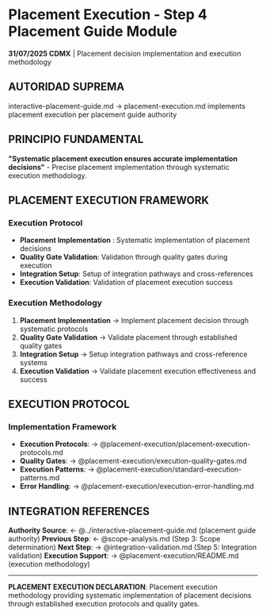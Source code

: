 # Placement Execution - Step 4 Placement Guide Module

**31/07/2025 CDMX** | Placement decision implementation and execution methodology

## AUTORIDAD SUPREMA
interactive-placement-guide.md → placement-execution.md implements placement execution per placement guide authority

## PRINCIPIO FUNDAMENTAL
**"Systematic placement execution ensures accurate implementation decisions"** - Precise placement implementation through systematic execution methodology.

## PLACEMENT EXECUTION FRAMEWORK

### **Execution Protocol**
- **Placement Implementation** : Systematic implementation of placement decisions
- **Quality Gate Validation**: Validation through quality gates during execution
- **Integration Setup**: Setup of integration pathways and cross-references
- **Execution Validation**: Validation of placement execution success

### **Execution Methodology**
1. **Placement Implementation** → Implement placement decision through systematic protocols
2. **Quality Gate Validation** → Validate placement through established quality gates
3. **Integration Setup** → Setup integration pathways and cross-reference systems
4. **Execution Validation** → Validate placement execution effectiveness and success

## EXECUTION PROTOCOL

### **Implementation Framework**
- **Execution Protocols**: → @placement-execution/placement-execution-protocols.md
- **Quality Gates**: → @placement-execution/execution-quality-gates.md
- **Execution Patterns**: → @placement-execution/standard-execution-patterns.md
- **Error Handling**: → @placement-execution/execution-error-handling.md

## INTEGRATION REFERENCES
**Authority Source**: ← @../interactive-placement-guide.md (placement guide authority)
**Previous Step**: ← @scope-analysis.md (Step 3: Scope determination)
**Next Step**: → @integration-validation.md (Step 5: Integration validation)
**Execution Support**: → @placement-execution/README.md (execution methodology)

---
**PLACEMENT EXECUTION DECLARATION**: Placement execution methodology providing systematic implementation of placement decisions through established execution protocols and quality gates.